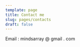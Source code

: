```yaml
---
template: page
title: Contact me
slug: pages/contacts
draft: false
---
```

Email : mindsarray @ gmail . com
